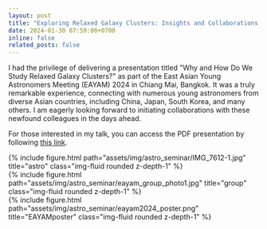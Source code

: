 ```yaml
---
layout: post
title: "Exploring Relaxed Galaxy Clusters: Insights and Collaborations at the East Asian Young Astronomers Meeting 2024"
date: 2024-01-30 07:59:00+0700
inline: false
related_posts: false
---
```


I had the privilege of delivering a presentation titled "Why and How Do We Study Relaxed Galaxy Clusters?" as part of the East Asian Young Astronomers Meeting (EAYAM) 2024 in Chiang Mai, Bangkok. It was a truly remarkable experience, connecting with numerous young astronomers from diverse Asian countries, including China, Japan, South Korea, and many others. I am eagerly looking forward to initiating collaborations with these newfound colleagues in the days ahead.

For those interested in my talk, you can access the PDF presentation by following [this link](https://www.dropbox.com/scl/fi/62hsn8dkyalrfwr84zzly/20240130_Taweewat_Relaxed_galaxy_clusters.pdf?rlkey=7imbijpkfp4x9vyfbc6wghis5&dl=0).

<div class="row">
    <div class="col-sm mt-3 mt-md-0">
        {% include figure.html path="assets/img/astro_seminar/IMG_7612-1.jpg" title="astro" class="img-fluid rounded z-depth-1" %}
    </div>
</div>

<div class="row">
    <div class="col-sm mt-3 mt-md-0">
        {% include figure.html path="assets/img/astro_seminar/eayam_group_photo1.jpg" title="group" class="img-fluid rounded z-depth-1" %}
    </div>
</div>


<div class="row">
    <div class="col-sm mt-3 mt-md-0">
        {% include figure.html path="assets/img/astro_seminar/eayam2024_poster.png" title="EAYAMposter" class="img-fluid rounded z-depth-1" %}
    </div>
</div>

